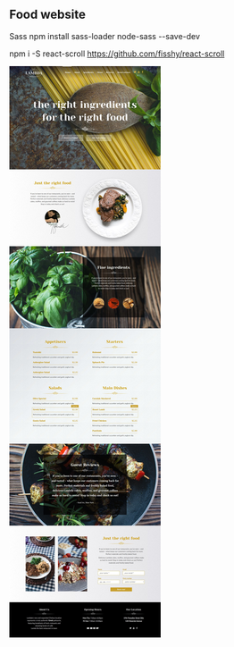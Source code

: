 ## Food website

Sass
npm install sass-loader node-sass --save-dev

npm i -S react-scroll
https://github.com/fisshy/react-scroll

![restaurant template](./snapshoot.jpg)

